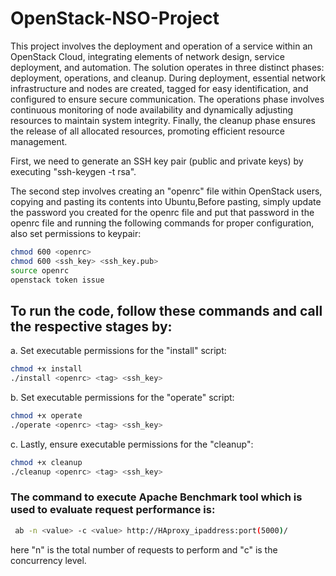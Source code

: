 # OpenStack-NSO-Project

This project involves the deployment and operation of a service within an OpenStack Cloud, integrating elements of network design, service deployment, and automation. The solution operates in three distinct phases: deployment, operations, and cleanup. During deployment, essential network infrastructure and nodes are created, tagged for easy identification, and configured to ensure secure communication. The operations phase involves continuous monitoring of node availability and dynamically adjusting resources to maintain system integrity. Finally, the cleanup phase ensures the release of all allocated resources, promoting efficient resource management.

First, we need to generate an SSH key pair (public and private keys) by executing  "ssh-keygen -t rsa".

The second step involves creating an "openrc" file within OpenStack users, copying and pasting its contents into Ubuntu,Before pasting, simply update the password you created for the openrc file and put that password in the openrc file and running the following commands for proper configuration, also set permissions to keypair: 

```bash
chmod 600 <openrc>
chmod 600 <ssh_key> <ssh_key.pub>
source openrc
openstack token issue
```


## To run the code, follow these commands and call the respective stages by:

a. Set executable permissions for the "install" script:
```bash
chmod +x install
./install <openrc> <tag> <ssh_key>
```
b. Set executable permissions for the "operate" script:
```bash
chmod +x operate
./operate <openrc> <tag> <ssh_key>
```
 c. Lastly, ensure executable permissions for the "cleanup":
 ```bash
chmod +x cleanup
./cleanup <openrc> <tag> <ssh_key>
```
### The command to execute Apache Benchmark tool which is used to evaluate request performance is:

```bash
 ab -n <value> -c <value> http://HAproxy_ipaddress:port(5000)/
```
here "n" is the total number of requests to perform and "c" is the concurrency level.
